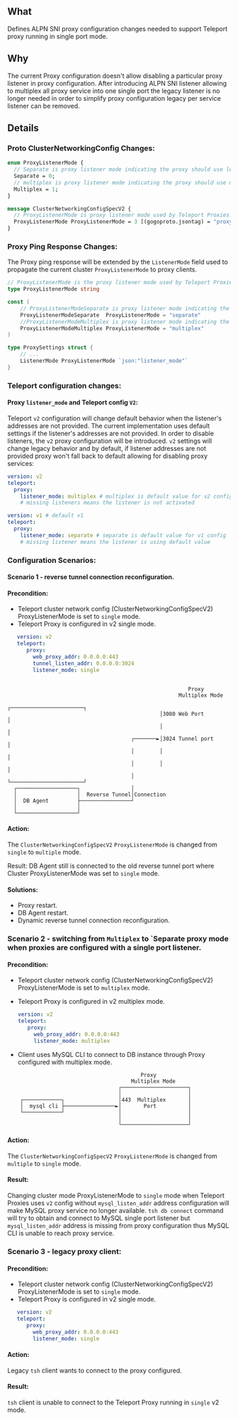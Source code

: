 ## What

Defines ALPN SNI proxy configuration changes needed to support Teleport proxy running in single port mode.

## Why

The current Proxy configuration doesn't allow disabling a particular proxy listener in proxy configuration. After
introducing ALPN SNI listener allowing to multiplex all proxy service into one single port the legacy listener is no
longer needed in order to simplify proxy configuration legacy per service listener can be removed.

## Details

### Proto ClusterNetworkingConfig Changes:

```protobuf
enum ProxyListenerMode {
  // Separate is proxy listener mode indicating the proxy should use legacy per service listener mode.
  Separate = 0;
  // multiplex is proxy listener mode indicating the proxy should use multiplex mode and all proxy services are multiplexed on a single proxy port.
  Multiplex = 1;
}
```

```protobuf
message ClusterNetworkingConfigSpecV2 {
  // ProxyListenerMode is proxy listener mode used by Teleport Proxies.
  ProxyListenerMode ProxyListenerMode = 3 [(gogoproto.jsontag) = "proxy_listener_mode,omitempty"];
}

```

### Proxy Ping Response Changes:

The Proxy ping response will be extended by the `ListenerMode` field used to propagate the current
cluster `ProxyListenerMode` to proxy clients.

```go
// ProxyListenerMode is the proxy listener mode used by Teleport Proxies.
type ProxyListenerMode string

const (
    // ProxyListenerModeSeparate is proxy listener mode indicating the proxy per service listeners.
    ProxyListenerModeSeparate  ProxyListenerMode = "separate"
    //ProxyListenerModeMultiplex is proxy listener mode indicating the proxy should use multiplex mode and all proxy service are multiplexed on single proxy port.
    ProxyListenerModeMultiplex ProxyListenerMode = "multiplex"
)

type ProxySettings struct {
    // ...
    ListenerMode ProxyListenerMode `json:"listener_mode"`
}
```

### Teleport configuration changes:

#### Proxy `listener_mode` and Teleport config `V2`:

Teleport `v2` configuration will change default behavior when the listener's addresses are not provided. The current
implementation uses default settings if the listener's addresses are not provided. In order to disable listeners,
the `v2` proxy configuration will be introduced. `v2` settings will change legacy behavior and by default, if listener
addresses are not provided proxy won't fall back to default allowing for disabling proxy services:

```yaml
version: v2
teleport:
  proxy:
    listener_mode: multiplex # multiplex is default value for v2 config
    # missing listeners means the listener is not activated
```

```yaml
version: v1 # default v1
teleport:
  proxy:
    listener_mode: separate # separate is default value for v1 config
    # missing listener means the listener is using default value
```

### Configuration Scenarios:

#### Scenario 1 - reverse tunnel connection reconfiguration.


#### Precondition:

- Teleport cluster network config (ClusterNetworkingConfigSpecV2) ProxyListenerMode is set to `single` mode.
- Teleport Proxy is configured in v2 single mode.
```yaml
   version: v2
   teleport:
      proxy:
        web_proxy_addr: 0.0.0.0:443
        tunnel_listen_addr: 0.0.0.0:3024 
        listener_mode: single 
```

```

                                                         Proxy
                                                      Multiplex Mode
                                                ┌───────────────────────┐
                                                │3080 Web Port          │
                                                │                       │
                                       ┌───────►│3024 Tunnel port       │
                                       │        │                       │
                                       │        │                       │
                                       │        └───────────────────────┘
  ┌───────────────────┐                │
  │                   │  Reverse Tunnel│Connection
  │  DB Agent         ├────────────────┘
  │                   │
  └───────────────────┘
```
#### Action:
The `ClusterNetworkingConfigSpecV2` `ProxyListenerMode` is changed from `single` to `multiple` mode.

Result:
DB Agent still is connected to the old reverse tunnel port where Cluster ProxyListenerMode was set to `single`  mode.

#### Solutions:
- Proxy restart.
- DB Agent restart.
- Dynamic reverse tunnel connection reconfiguration.


### Scenario 2 - switching from `Multiplex` to `Separate proxy mode when proxies are configured with a single port listener.

#### Precondition:

- Teleport cluster network config (ClusterNetworkingConfigSpecV2) ProxyListenerMode is set to `multiplex` mode.

- Teleport Proxy is configured in v2 multiplex mode.
   ```yaml
   version: v2
   teleport:
      proxy:
        web_proxy_addr: 0.0.0.0:443
        listener_mode: multiplex 
   ```

- Client uses MySQL CLI to connect to DB instance through Proxy configured with multiplex mode.

```
                                          Proxy
                                       Multiplex Mode
                                   ┌─────────────────────┐
                                   │                     │
    ┌────────────┐                 │443  Multiplex       │
    │  mysql cli ├────────────────►│       Port          │
    └────────────┘                 │                     │
                                   │                     │
                                   └─────────────────────┘
```

#### Action:

The `ClusterNetworkingConfigSpecV2` `ProxyListenerMode` is changed from `multiple` to `single` mode.

#### Result:

Changing cluster mode ProxyListenerMode to `single` mode when Teleport Proxies uses `v2` config
without `mysql_listen_addr` address configuration will make MySQL proxy service no longer available. `tsh db connect` command will
try to obtain and connect to MySQL single port listener but `mysql_listen_addr` address is missing from proxy configuration thus MySQL CLI is unable to
reach proxy service.


### Scenario 3 - legacy proxy client:
#### Precondition:
- Teleport cluster network config (ClusterNetworkingConfigSpecV2) ProxyListenerMode is set to `single` mode.
- Teleport Proxy is configured in v2 single mode.
```yaml
   version: v2
   teleport:
      proxy:
        web_proxy_addr: 0.0.0.0:443
        listener_mode: single 
```

#### Action:
Legacy `tsh` client wants to connect to the proxy configured.

#### Result:
`tsh` client is unable to connect to the Teleport Proxy running in `single` v2 mode.


